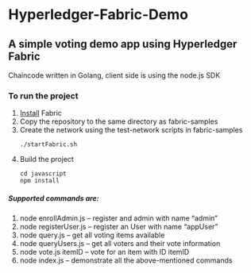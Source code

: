 # Hyperledger-Fabric-Demo
## A simple voting demo app using Hyperledger Fabric 
Chaincode written in Golang, client side is using the node.js SDK
### To run the project 
1. [Install](https://hyperledger-fabric.readthedocs.io/en/latest/install.html) Fabric
2. Copy the repository to the same directory as fabric-samples
3. Create the network using the test-network scripts in fabric-samples
    ```
    ./startFabric.sh
    ```
4. Build the project
    ```
    cd javascript
    npm install
    ```
##### Supported commands are:
1. node enrollAdmin.js – register and admin with name “admin”
2. node registerUser.js – register an User with name “appUser”
3. node query.js – get all voting items available
4. node queryUsers.js – get all voters and their vote information
5. node vote.js itemID – vote for an item with ID itemID
6. node index.js – demonstrate all the above-mentioned commands
